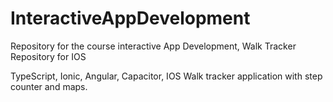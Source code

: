 # InteractiveAppDevelopment
Repository for the course interactive App Development,
Walk Tracker Repository for IOS

TypeScript, Ionic, Angular, Capacitor, IOS
Walk tracker application with step counter and maps.